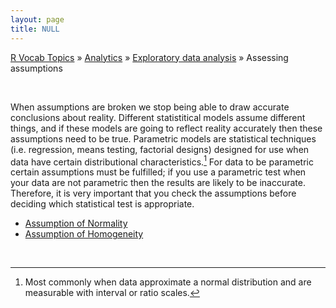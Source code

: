 ```yaml
---
layout: page
title: NULL
---
```


[R Vocab Topics](index) &#187; [Analytics](analytics) &#187; [Exploratory data analysis](exploratory) &#187; Assessing assumptions

<br>

When assumptions are broken we stop being able to draw accurate conclusions about reality. Different statistitical models assume different things, and if these models are going to reflect reality accurately then these assumptions need to be true. Parametric models are statistical techniques (i.e. regression, means testing, factorial designs) designed for use when data have certain distributional characteristics.[^char] For data to be parametric certain assumptions must be fulfilled; if you use a parametric test when your data are not parametric then the results are likely to be inaccurate. Therefore, it is very important that you check the assumptions before deciding which statistical test is appropriate.

* [Assumption of Normality](assumptions_normality)
* [Assumption of Homogeneity](assumptions_homogeneity)


<br>

[^char]: Most commonly when data approximate a normal distribution and are measurable with interval or ratio scales.
